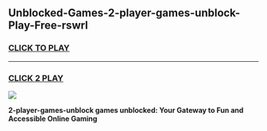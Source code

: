 
## Unblocked-Games-2-player-games-unblock-Play-Free-rswrl
<h3>
<a href="https://premium76.site?title=2-player-games-unblock&ref=09A">CLICK TO PLAY</a></h3>
<hr>

<h3>
<a href="https://premium76.site?title=2-player-games-unblock&ref=09A">CLICK 2 PLAY</a>
  
</h3>

<a href="https://premium76.site?title=2-player-games-unblock&ref=09A"><img src="https://clearcache.store/games.png"></a>


**2-player-games-unblock games unblocked: Your Gateway to Fun and Accessible Online Gaming**
